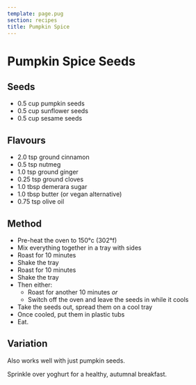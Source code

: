 ```yaml
---
template: page.pug
section: recipes
title: Pumpkin Spice
---
```


Pumpkin Spice Seeds
===

Seeds
---

  * 0.5 cup pumpkin seeds
  * 0.5 cup sunflower seeds
  * 0.5 cup sesame seeds

Flavours
---

  * 2.0  tsp ground cinnamon
  * 0.5  tsp nutmeg
  * 1.0  tsp ground ginger
  * 0.25 tsp ground cloves
  * 1.0  tbsp demerara sugar
  * 1.0  tbsp butter (or vegan alternative)
  * 0.75 tsp olive oil

Method
---

  * Pre-heat the oven to 150°c (302°f)
  * Mix everything together in a tray with sides
  * Roast for 10 minutes
  * Shake the tray
  * Roast for 10 minutes
  * Shake the tray
  * Then either:
    * Roast for another 10 minutes *or*
    * Switch off the oven and leave the seeds in while it cools
  * Take the seeds out, spread them on a cool tray
  * Once cooled, put them in plastic tubs
  * Eat.

Variation
---

Also works well with just pumpkin seeds.

Sprinkle over yoghurt for a healthy, autumnal breakfast.